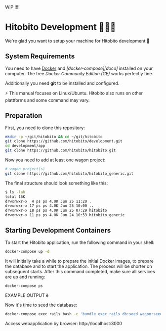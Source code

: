 WIP !!!!
 
# Hitobito Development 👩🏽‍💻

We're glad you want to setup your machine for Hitobito development 💃

## System Requirements

You need to have [Docker][docker] and _[docker-compose][doco]_ installed on your computer.
The free _Docker Community Edition (CE)_ works perfectly fine.

[docker]: https://docs.docker.com/install/
[docker compose]: https://docs.docker.com/compose/install/

Additionally you need **git** to be installed and configured.
 
   ⚡ This manual focuses on Linux/Ubuntu. Hitobito also runs on other plattforms and some command may vary. 

## Preparation

First, you need to clone this repository:

```bash
mkdir -p ~/git/hitobito && cd ~/git/hitobito
git clone https://github.com/hitobito/development.git
cd development/app
git clone https://github.com/hitobito/hitobito.git
```

Now you need to add at least one wagon project:

```bash
# wagon project(s)
git clone https://github.com/hitobito/hitobito_generic.git 
```

The final structure should look something like this:

```bash
$ ls -lah
total 16K
drwxrwxr-x  4 ps ps 4.0K Jun 25 11:20 .
drwxrwxr-x 17 ps ps 4.0K Jun 25 10:00 ..
drwxrwxr-x 18 ps ps 4.0K Jun 25 07:29 hitobito
drwxrwxr-x 11 ps ps 4.0K Jun 24 10:53 hitobito_generic
```

## Starting Development Containers

To start the Hitobito application, run the following command in your shell:

```bash
docker-compose up -d
```

It will initially take a while to prepare the initial Docker images, to prepare the database and to start the application.
The process will be shorter on subsequent starts. After this command completed, make sure all services are up and running:

```bash
docker-compose ps
```

EXAMPLE OUTPUT è

Now it's time to seed the database:

```bash
docker-compose exec rails bash -c 'bundle exec rails db:seed wagon:seed'
```

Access webapplication by browser: http://localhost:3000
